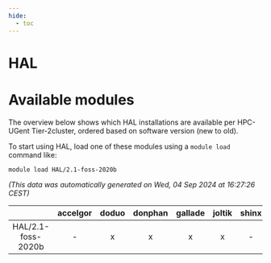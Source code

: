 ```yaml
---
hide:
  - toc
---
```


HAL
===

# Available modules


The overview below shows which HAL installations are available per HPC-UGent Tier-2cluster, ordered based on software version (new to old).

To start using HAL, load one of these modules using a `module load` command like:

```shell
module load HAL/2.1-foss-2020b
```

*(This data was automatically generated on Wed, 04 Sep 2024 at 16:27:26 CEST)*  

| |accelgor|doduo|donphan|gallade|joltik|shinx|skitty|
| :---: | :---: | :---: | :---: | :---: | :---: | :---: | :---: |
|HAL/2.1-foss-2020b|-|x|x|x|x|-|x|
